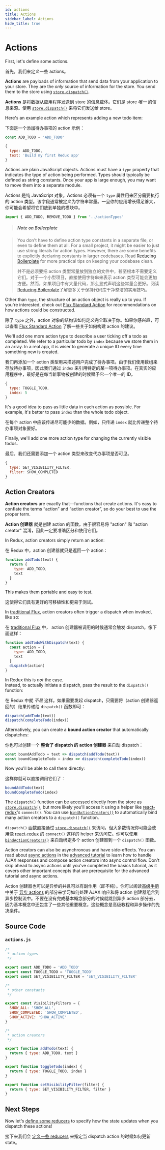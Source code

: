 ```yaml
---
id: actions
title: Actions
sidebar_label: Actions
hide_title: true
---
```


# Actions

First, let's define some actions.

首先，我们来定义一些 actions。

**Actions** are payloads of information that send data from your application to your store. They are the _only_ source of information for the store. You send them to the store using [`store.dispatch()`](../api/Store.md#dispatch).

**Actions** 是将数据从应用程序发送到 store 的信息载体。它们是 store _唯一_ 的信息来源。使用 [`store.dispatch()`](../api/Store.md#dispatch) 来将它们发送给 store。

Here's an example action which represents adding a new todo item:

下面是一个添加待办事项的 action 示例：

```js
const ADD_TODO = 'ADD_TODO'
```

```js
{
  type: ADD_TODO,
  text: 'Build my first Redux app'
}
```

Actions are plain JavaScript objects. Actions must have a `type` property that indicates the type of action being performed. Types should typically be defined as string constants. Once your app is large enough, you may want to move them into a separate module.

Actions 是纯 JavaScript 对象。Actions 必须有一个 `type` 属性用来区分需要执行的 action 类型。该字段通常被定义为字符串常量。一旦你的应用增长得足够大，你可能会希望将它们放到单独的模块中。

```js
import { ADD_TODO, REMOVE_TODO } from '../actionTypes'
```

> ##### Note on Boilerplate

> You don't have to define action type constants in a separate file, or even to define them at all. For a small project, it might be easier to just use string literals for action types. However, there are some benefits to explicitly declaring constants in larger codebases. Read [Reducing Boilerplate](../recipes/ReducingBoilerplate.md) for more practical tips on keeping your codebase clean.
> 
> 并不是必须要把 action 类型常量放到独立的文件中，甚至根本不需要定义它们。对于一个小型项目，直接使用字符串来表示 action 类型可能会更加方便。然而，如果项目中有大量代码，那么显式声明这些常量会更好。阅读[Reducing Boilerplate](../recipes/ReducingBoilerplate.md)了解更多关于保持代码库干净整洁的实用技巧。

Other than `type`, the structure of an action object is really up to you. If you're interested, check out [Flux Standard Action](https://github.com/acdlite/flux-standard-action) for recommendations on how actions could be constructed.

除了 `type` 之外，action 对象的结构该如何定义完全取决于你。如果你感兴趣，可以查看 [Flux Standard Action](https://github.com/acdlite/flux-standard-action) 了解一些关于如何构建 action 的建议。

We'll add one more action type to describe a user ticking off a todo as completed. We refer to a particular todo by `index` because we store them in an array. In a real app, it is wiser to generate a unique ID every time something new is created.

我们再添加一个 action 类型用来描述用户完成了待办事项。由于我们使用数组来存放待办事项，因此我们通过 `index` 来引用特定的某一项待办事项。在真实的应用程序中，最好是在每当新事物被创建的时候赋予它一个唯一的 ID。

```js
{
  type: TOGGLE_TODO,
  index: 5
}
```

It's a good idea to pass as little data in each action as possible. For example, it's better to pass `index` than the whole todo object.

在每个 action 中应该传递尽可能少的数据。例如，只传递 `index` 就比传递整个待办事项对象要好。

Finally, we'll add one more action type for changing the currently visible todos.

最后，我们还需要添加一个 action 类型来改变代办事项是否可见。

```js
{
  type: SET_VISIBILITY_FILTER,
  filter: SHOW_COMPLETED
}
```

## Action Creators

**Action creators** are exactly that—functions that create actions. It's easy to conflate the terms “action” and “action creator”, so do your best to use the proper term.

**Action 创建器** 就是创建 action 的函数。由于很容易将 "action" 和 "action creator" 混淆，因此一定要准确区分和使用它们。

In Redux, action creators simply return an action:

在 Redux 中，action 创建器就只是返回一个 action：

```js
function addTodo(text) {
  return {
    type: ADD_TODO,
    text
  }
}
```

This makes them portable and easy to test.

这使得它们具有更好的可移植性和更易于测试。

In [traditional Flux](http://facebook.github.io/flux), action creators often trigger a dispatch when invoked, like so:

在 [traditional Flux](http://facebook.github.io/flux) 中， action 创建器被调用的时候通常会触发 dispatch，像下面这样：

```js
function addTodoWithDispatch(text) {
  const action = {
    type: ADD_TODO,
    text
  }
  dispatch(action)
}
```

In Redux this is _not_ the case.  
Instead, to actually initiate a dispatch, pass the result to the `dispatch()` function:

在 Redux 中就 _不是_ 这样。如果需要发起 dispatch，只需要将（action 创建器返回的）结果传递给 `dispatch()` 函数即可：

```js
dispatch(addTodo(text))
dispatch(completeTodo(index))
```

Alternatively, you can create a **bound action creator** that automatically dispatches:

你也可以创建一个 **整合了 dispatch 的 action 创建器** 来自动 dispatch：

```js
const boundAddTodo = text => dispatch(addTodo(text))
const boundCompleteTodo = index => dispatch(completeTodo(index))
```

Now you'll be able to call them directly:

这样你就可以直接调用它们了：

```js
boundAddTodo(text)
boundCompleteTodo(index)
```

The `dispatch()` function can be accessed directly from the store as [`store.dispatch()`](../api/Store.md#dispatch), but more likely you'll access it using a helper like [react-redux](http://github.com/gaearon/react-redux)'s `connect()`. You can use [`bindActionCreators()`](../api/bindActionCreators.md) to automatically bind many action creators to a `dispatch()` function.

`dispatch()` 函数直接通过 [`store.dispatch()`](../api/Store.md#dispatch) 来访问，但大多数情况你可能会使用像 [react-redux](http://github.com/gaearon/react-redux) 的 `connect()` 这样的 helper 来访问它。你可以使用 [`bindActionCreators()`](../api/bindActionCreators.md) 来自动绑定多个 action 创建器到一个 `dispatch()` 函数。

Action creators can also be asynchronous and have side-effects. You can read about [async actions](../advanced/AsyncActions.md) in the [advanced tutorial](../advanced/README.md) to learn how to handle AJAX responses and compose action creators into async control flow. Don't skip ahead to async actions until you've completed the basics tutorial, as it covers other important concepts that are prerequisite for the advanced tutorial and async actions.

Action 创建器也可以是异步的并且可以有副作用（即不纯）。你可以阅读[高级手册](../advanced/README.md) 中关于 [异步 actions](../advanced/AsyncActions.md) 的部分来学习如何处理 AJAX 响应和将 action 创建器组合到异步控制流中。不要在没有完成基本概念部分的时候就跳到异步 action 部分去，因为基本概念中还包含了一些其他重要概念，这些概念是高级教程和异步操作的先决条件。

## Source Code

### `actions.js`

```js
/*
 * action types
 */

export const ADD_TODO = 'ADD_TODO'
export const TOGGLE_TODO = 'TOGGLE_TODO'
export const SET_VISIBILITY_FILTER = 'SET_VISIBILITY_FILTER'

/*
 * other constants
 */

export const VisibilityFilters = {
  SHOW_ALL: 'SHOW_ALL',
  SHOW_COMPLETED: 'SHOW_COMPLETED',
  SHOW_ACTIVE: 'SHOW_ACTIVE'
}

/*
 * action creators
 */

export function addTodo(text) {
  return { type: ADD_TODO, text }
}

export function toggleTodo(index) {
  return { type: TOGGLE_TODO, index }
}

export function setVisibilityFilter(filter) {
  return { type: SET_VISIBILITY_FILTER, filter }
}
```

## Next Steps

Now let's [define some reducers](Reducers.md) to specify how the state updates when you dispatch these actions!

接下来我们会 [定义一些 reducers](Reducers.md) 来指定当 dispatch action 的时候如何更新 state。

